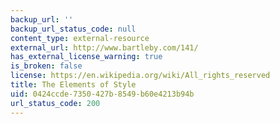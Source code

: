 ```yaml
---
backup_url: ''
backup_url_status_code: null
content_type: external-resource
external_url: http://www.bartleby.com/141/
has_external_license_warning: true
is_broken: false
license: https://en.wikipedia.org/wiki/All_rights_reserved
title: The Elements of Style
uid: 0424ccde-7350-427b-8549-b60e4213b94b
url_status_code: 200
---
```

